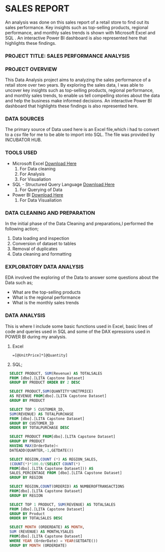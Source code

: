 # SALES REPORT
 An analysis was done on this sales report of a retail store to find out its sales performance.  Key insights such as top-selling products, regional  performance, and monthly sales trends is shown with Microsoft 
 Excel and SQL  . An interactive Power BI  dashboard is also represented here that highlights these findings.

### PROJECT TITLE: SALES PERFORMANCE ANALYSIS


### PROJECT OVERVIEW
This Data Analysis project aims to analyzing the sales performance of a retail store over two years.
By exploring the sales data, I was able  to uncover key insights such as top-selling products, regional 
performance, and monthly sales trends, to enable us tell compelling stories about the data and help the business make informed decisions.
An interactive Power BI dashboard that highlights these findings is also represented here.


### DATA SOURCES
The primary source of Data used here is an Excel file,which i had to convert to a csv file for me to be able to import into SQL. The file
was provided by INCUBATOR HUB.

### TOOLS USED
- Microsoft Excel [Download Here](https://www.microsoft.com)
  1. For Data cleaning 
  2. For Analysis
  3. For Visualiation
- SQL - Structured Query Language [Download Here](https://www.microsoft.com/en-us/sql-server/sql-server-downloads)
  1. For Querying of Data
- Power BI [Download Here](https://www.microsoft.com/en-us/download/details.aspx?id=58494)
  1. For Data Visualiation
 

 ### DATA CLEANING AND PREPARATION  
 In the initial phase of the Data Cleaning and preparations,I performed the following action;
 1. Data loading and inspection
 2. Conversion of dataset to tables
 3. Removal of duplicates 
 4. Data cleaning and formatting

 ### EXPLORATORY DATA ANALYSIS
 EDA involved the exploring of the Data to answer some questions about the Data such as;
  - What are the top-selling products
  - What is the regional performance
  - What is the monthly sales trends

### DATA ANALYSIS
This is where I include some basic functions used in Excel, basic lines of code and queries used in SQL and some 
of the DAX epressions used in POWER BI during my analysis.
1. Excel
   ```Excel
   =[@UnitPrice]*[@Quantity]
   ```
3. SQL;
 ```SQL
   SELECT PRODUCT, SUM(Revenue) AS TOTALSALES
   FROM [dbo].[LITA Capstone Dataset]
   GROUP BY PRODUCT ORDER BY 2 DESC
 ```
 ```SQL
   SELECT PRODUCT,SUM(QUANTITY*UNITPRICE)
   AS REVENUE FROM[dbo].[LITA Capstone Dataset]
   GROUP BY PRODUCT
```
```SQL
  SELECT TOP 5 CUSTOMER_ID,
  SUM(REVENUE) AS TOTALPURCHASE
  FROM [dbo].[LITA Capstone Dataset]
  GROUP BY CUSTOMER_ID
  ORDER BY TOTALPURCHASE DESC
```
```SQL
  SELECT PRODUCT FROM[dbo].[LITA Capstone Dataset]
  GROUP BY PRODUCT 
  HAVING MAX(OrderDate)<
  DATEADD(QUARTER,-1,GETDATE())
```
```SQL
  SELECT REGION,COUNT (*) AS REGION_SALES,
  (COUNT(*)*100.0/(SELECT COUNT(*)
  FROM[dbo].[LITA Capstone Dataset])) AS
  SALES_PERCENTAGE FROM [dbo].[LITA Capstone Dataset]
  GROUP BY REGION
```
```SQL
  SELECT REGION,COUNT(ORDERID) AS NUMBEROFTRANSACTIONS
  FROM[dbo].[LITA Capstone Dataset]
  GROUP BY REGION
```
```SQL
  SELECT TOP 1 PRODUCT, SUM(REVENUE) AS TOTALSALES
  FROM [dbo].[LITA Capstone Dataset]
  GROUP BY Product
  ORDER BY TOTALSALES DESC
```
```SQL
  SELECT MONTH (ORDERDATE) AS MONTH,
  SUM (REVENUE) AS MONTHLYSALES
  FROM[dbo].[LITA Capstone Dataset]
  WHERE YEAR (OrderDate) = YEAR(GETDATE())
  GROUP BY MONTH (ORDERDATE)
```





 
